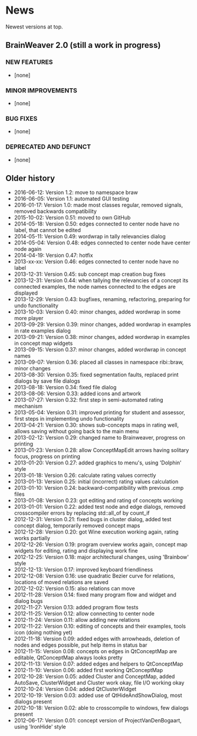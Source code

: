 # News

Newest versions at top.

## BrainWeaver 2.0 (still a work in progress)

### NEW FEATURES

  * [none]

### MINOR IMPROVEMENTS

  * [none]

### BUG FIXES

  * [none]

### DEPRECATED AND DEFUNCT

  * [none]

## Older history

 * 2016-06-12: Version 1.2: move to namespace braw
 * 2016-06-05: Version 1.1: automated GUI testing
 * 2016-01-17: Version 1.0: made most classes regular, removed signals, removed backwards compatibility
 * 2015-10-02: Version 0.51: moved to own GitHub
 * 2014-05-18: Version 0.50: edges connected to center node have no label, that cannot be edited
 * 2014-05-11: Version 0.49: wordwrap in tally relevancies dialog
 * 2014-05-04: Version 0.48: edges connected to center node have center node again
 * 2014-04-19: Version 0.47: hotfix
 * 2013-xx-xx: Version 0.46: edges connected to center node have no label
 * 2013-12-31: Version 0.45: sub concept map creation bug fixes
 * 2013-12-31: Version 0.44: when tallying the relevancies of a concept its connected examples, the node names connected to the edges are displayed
 * 2013-12-29: Version 0.43: bugfixes, renaming, refactoring, preparing for undo functionality
 * 2013-10-03: Version 0.40: minor changes, added wordwrap in some more player
 * 2013-09-29: Version 0.39: minor changes, added wordwrap in examples in rate examples dialog
 * 2013-09-21: Version 0.38: minor changes, added wordwrap in examples in concept map widgets
 * 2013-09-15: Version 0.37: minor changes, added wordwrap in concept names
 * 2013-09-07: Version 0.36: placed all classes in namespace ribi::braw, minor changes
 * 2013-08-30: Version 0.35: fixed segmentation faults, replaced print dialogs by save file dialogs
 * 2013-08-18: Version 0.34: fixed file dialog
 * 2013-08-06: Version 0.33: added icons and artwork
 * 2013-07-27: Version 0.32: first step in semi-automated rating mechanism
 * 2013-05-04: Version 0.31: improved printing for student and assessor, first steps in implementing undo functionality
 * 2013-04-21: Version 0.30: shows sub-concepts maps in rating well, allows saving without going back to the main menu
 * 2013-02-12: Version 0.29: changed name to Brainweaver, progress on printing
 * 2013-01-23: Version 0.28: allow ConceptMapEdit arrows having solitary focus, progress on printing
 * 2013-01-20: Version 0.27: added graphics to menu's, using 'Dolphin' style
 * 2013-01-18: Version 0.26: calculate rating values correctly
 * 2013-01-13: Version 0.25: initial (incorrect) rating values calculation
 * 2013-01-10: Version 0.24: backward-compatibility with previous .cmp files
 * 2013-01-08: Version 0.23: got editing and rating of concepts working
 * 2013-01-01: Version 0.22: added test node and edge dialogs, removed crosscompiler errors by replacing std::all_of by count_if
 * 2012-12-31: Version 0.21: fixed bugs in cluster dialog, added test concept dialog, temporarily removed concept maps
 * 2012-12-28: Version 0.20: got Wine execution working again, rating works partially
 * 2012-12-26: Version 0.19: program overview works again, concept map widgets for editing, rating and displaying work fine
 * 2012-12-25: Version 0.18: major architectural changes, using 'Brainbow' style
 * 2012-12-13: Version 0.17: improved keyboard friendliness
 * 2012-12-08: Version 0.16: use quadratic Bezier curve for relations, locations of moved relations are saved
 * 2012-12-02: Version 0.15: also relations can move
 * 2012-11-28: Version 0.14: fixed many program flow and widget and dialog bugs
 * 2012-11-27: Version 0.13: added program flow tests
 * 2012-11-25: Version 0.12: allow connecting to center node
 * 2012-11-24: Version 0.11: allow adding new relations
 * 2012-11-22: Version 0.10: editing of concepts and their examples, tools icon (doing nothing yet)
 * 2012-11-18: Version 0.09: added edges with arrowheads, deletion of nodes and edges possible, put help items in status bar
 * 2012-11-15: Version 0.08: concepts on edges in QtConceptMap are editable, QtConceptMap always looks pretty
 * 2012-11-13: Version 0.07: added edges and helpers to QtConceptMap
 * 2012-11-10: Version 0.06: added first working QtConceptMap
 * 2012-10-28: Version 0.05: added Cluster and ConceptMap, added AutoSave, ClusterWidget and Cluster work okay, file I/O working okay
 * 2012-10-24: Version 0.04: added QtClusterWidget
 * 2012-10-19: Version 0.03: added use of QtHideAndShowDialog, most dialogs present
 * 2012-10-18: Version 0.02: able to crosscompile to windows, few dialogs present
 * 2012-06-17: Version 0.01: concept version of ProjectVanDenBogaart, using 'IronHide' style

